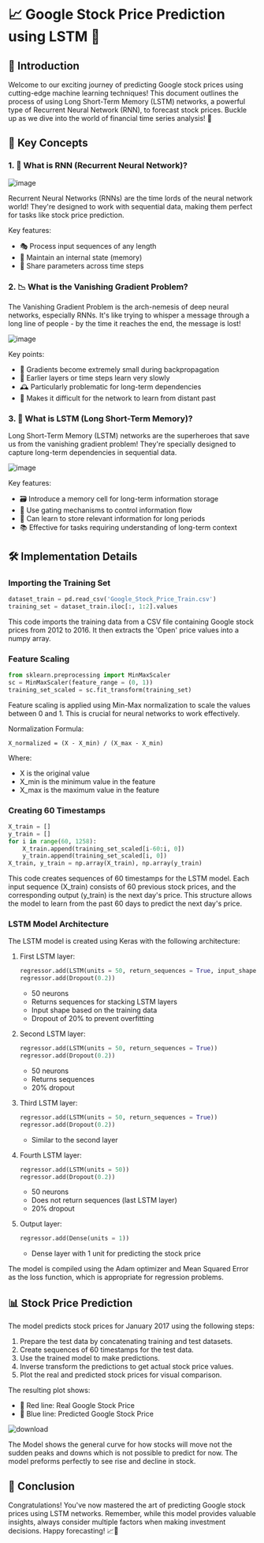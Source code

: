# 📈 Google Stock Price Prediction using LSTM 🤖

## 🌟 Introduction

Welcome to our exciting journey of predicting Google stock prices using cutting-edge machine learning techniques! This document outlines the process of using Long Short-Term Memory (LSTM) networks, a powerful type of Recurrent Neural Network (RNN), to forecast stock prices. Buckle up as we dive into the world of financial time series analysis! 🚀

## 🧠 Key Concepts

### 1. 🔁 What is RNN (Recurrent Neural Network)?

![image](https://github.com/user-attachments/assets/70065643-92c9-42ca-ae46-5fe9cc29208e)

Recurrent Neural Networks (RNNs) are the time lords of the neural network world! They're designed to work with sequential data, making them perfect for tasks like stock price prediction.

Key features:
- 🎭 Process input sequences of any length
- 💾 Maintain an internal state (memory)
- 🔄 Share parameters across time steps

### 2. 📉 What is the Vanishing Gradient Problem?

The Vanishing Gradient Problem is the arch-nemesis of deep neural networks, especially RNNs. It's like trying to whisper a message through a long line of people - by the time it reaches the end, the message is lost!

![image](https://github.com/user-attachments/assets/e8bc10b5-7418-4f3b-b3d3-8bb25b4017f8)

Key points:
- 🔬 Gradients become extremely small during backpropagation
- 🐌 Earlier layers or time steps learn very slowly
- 🕰️ Particularly problematic for long-term dependencies
- 🧠 Makes it difficult for the network to learn from distant past

### 3. 🧬 What is LSTM (Long Short-Term Memory)?

Long Short-Term Memory (LSTM) networks are the superheroes that save us from the vanishing gradient problem! They're specially designed to capture long-term dependencies in sequential data.

![image](https://github.com/user-attachments/assets/44d89c74-f45b-4701-998a-0bde6e410537)

Key features:
- 🗃️ Introduce a memory cell for long-term information storage
- 🚪 Use gating mechanisms to control information flow
- 🧠 Can learn to store relevant information for long periods
- 📚 Effective for tasks requiring understanding of long-term context

## 🛠️ Implementation Details

### Importing the Training Set

```python
dataset_train = pd.read_csv('Google_Stock_Price_Train.csv')
training_set = dataset_train.iloc[:, 1:2].values
```

This code imports the training data from a CSV file containing Google stock prices from 2012 to 2016. It then extracts the 'Open' price values into a numpy array.

### Feature Scaling

```python
from sklearn.preprocessing import MinMaxScaler
sc = MinMaxScaler(feature_range = (0, 1))
training_set_scaled = sc.fit_transform(training_set)
```

Feature scaling is applied using Min-Max normalization to scale the values between 0 and 1. This is crucial for neural networks to work effectively.

Normalization Formula:
```
X_normalized = (X - X_min) / (X_max - X_min)
```

Where:
- X is the original value
- X_min is the minimum value in the feature
- X_max is the maximum value in the feature

### Creating 60 Timestamps

```python
X_train = []
y_train = []
for i in range(60, 1258):
    X_train.append(training_set_scaled[i-60:i, 0])
    y_train.append(training_set_scaled[i, 0])
X_train, y_train = np.array(X_train), np.array(y_train)
```

This code creates sequences of 60 timestamps for the LSTM model. Each input sequence (X_train) consists of 60 previous stock prices, and the corresponding output (y_train) is the next day's price. This structure allows the model to learn from the past 60 days to predict the next day's price.

### LSTM Model Architecture

The LSTM model is created using Keras with the following architecture:

1. First LSTM layer:
   ```python
   regressor.add(LSTM(units = 50, return_sequences = True, input_shape = (X_train.shape[1], 1)))
   regressor.add(Dropout(0.2))
   ```
   - 50 neurons
   - Returns sequences for stacking LSTM layers
   - Input shape based on the training data
   - Dropout of 20% to prevent overfitting

2. Second LSTM layer:
   ```python
   regressor.add(LSTM(units = 50, return_sequences = True))
   regressor.add(Dropout(0.2))
   ```
   - 50 neurons
   - Returns sequences
   - 20% dropout

3. Third LSTM layer:
   ```python
   regressor.add(LSTM(units = 50, return_sequences = True))
   regressor.add(Dropout(0.2))
   ```
   - Similar to the second layer

4. Fourth LSTM layer:
   ```python
   regressor.add(LSTM(units = 50))
   regressor.add(Dropout(0.2))
   ```
   - 50 neurons
   - Does not return sequences (last LSTM layer)
   - 20% dropout

5. Output layer:
   ```python
   regressor.add(Dense(units = 1))
   ```
   - Dense layer with 1 unit for predicting the stock price

The model is compiled using the Adam optimizer and Mean Squared Error as the loss function, which is appropriate for regression problems.

## 📊 Stock Price Prediction

The model predicts stock prices for January 2017 using the following steps:

1. Prepare the test data by concatenating training and test datasets.
2. Create sequences of 60 timestamps for the test data.
3. Use the trained model to make predictions.
4. Inverse transform the predictions to get actual stock price values.
5. Plot the real and predicted stock prices for visual comparison.

The resulting plot shows:
- 🔴 Red line: Real Google Stock Price
- 🔵 Blue line: Predicted Google Stock Price

![download](https://github.com/user-attachments/assets/e9688547-e811-45ce-a527-c5f6b504933c)

The Model shows the general curve for how stocks will move not the sudden peaks and downs which is not possible to predict for now. The model preforms perfectly to see rise and decline in stock.

## 🎉 Conclusion

Congratulations! You've now mastered the art of predicting Google stock prices using LSTM networks. Remember, while this model provides valuable insights, always consider multiple factors when making investment decisions. Happy forecasting! 📈🚀
